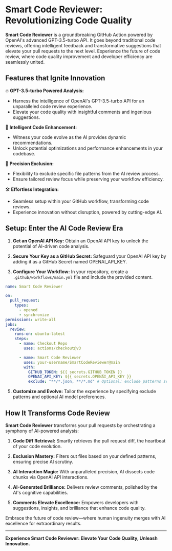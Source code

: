 # Smart Code Reviewer: Revolutionizing Code Quality

**Smart Code Reviewer** is a groundbreaking GitHub Action powered by OpenAI's advanced GPT-3.5-turbo API. It goes beyond traditional code reviews, offering intelligent feedback and transformative suggestions that elevate your pull requests to the next level. Experience the future of code review, where code quality improvement and developer efficiency are seamlessly united.

## Features that Ignite Innovation

🔥 **GPT-3.5-turbo Powered Analysis:**
- Harness the intelligence of OpenAI's GPT-3.5-turbo API for an unparalleled code review experience.
- Elevate your code quality with insightful comments and ingenious suggestions.

🚀 **Intelligent Code Enhancement:**
- Witness your code evolve as the AI provides dynamic recommendations.
- Unlock potential optimizations and performance enhancements in your codebase.

🎯 **Precision Exclusion:**
- Flexibility to exclude specific file patterns from the AI review process.
- Ensure tailored review focus while preserving your workflow efficiency.

🛠️ **Effortless Integration:**
- Seamless setup within your GitHub workflow, transforming code reviews.
- Experience innovation without disruption, powered by cutting-edge AI.

## Setup: Enter the AI Code Review Era

1. **Get an OpenAI API Key:**
   Obtain an OpenAI API key to unlock the potential of AI-driven code analysis.

2. **Secure Your Key as a GitHub Secret:**
   Safeguard your OpenAI API key by adding it as a GitHub Secret named OPENAI_API_KEY.

3. **Configure Your Workflow:**
   In your repository, create a `.github/workflows/main.yml` file and include the provided content.

```yaml
name: Smart Code Reviewer

on:
  pull_request:
    types:
      - opened
      - synchronize
permissions: write-all
jobs:
  review:
    runs-on: ubuntu-latest
    steps:
      - name: Checkout Repo
        uses: actions/checkout@v3

      - name: Smart Code Reviewer
        uses: your-username/SmartCodeReviewer@main
        with:
          GITHUB_TOKEN: ${{ secrets.GITHUB_TOKEN }}
          OPENAI_API_KEY: ${{ secrets.OPENAI_API_KEY }}
          exclude: "**/*.json, **/*.md" # Optional: exclude patterns separated by commas
```

5. **Customize and Evolve:**
   Tailor the experience by specifying exclude patterns and optional AI model preferences.

## How It Transforms Code Review

**Smart Code Reviewer** transforms your pull requests by orchestrating a symphony of AI-powered analysis:

1. **Code Diff Retrieval:**
   Smartly retrieves the pull request diff, the heartbeat of your code evolution.

2. **Exclusion Mastery:**
   Filters out files based on your defined patterns, ensuring precise AI scrutiny.

3. **AI Interaction Magic:**
   With unparalleled precision, AI dissects code chunks via OpenAI API interactions.

4. **AI-Generated Brilliance:**
   Delivers review comments, polished by the AI's cognitive capabilities.

5. **Comments Elevate Excellence:**
   Empowers developers with suggestions, insights, and brilliance that enhance code quality.

Embrace the future of code review—where human ingenuity merges with AI excellence for extraordinary results.

---
**Experience Smart Code Reviewer: Elevate Your Code Quality, Unleash Innovation.**
